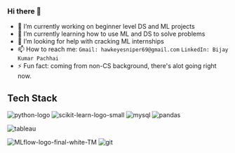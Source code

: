 ### Hi there 👋

- 🔭 I’m currently working on beginner level DS and ML projects
- 🌱 I’m currently learning how to use ML and DS to solve problems
- 🤔 I’m looking for help with cracking ML internships
- 📫 How to reach me: `Gmail: hawkeyesniper69@gmail.com` `LinkedIn: Bijay Kumar Pachhai`
- ⚡ Fun fact: coming from non-CS background, there's alot going right now.

## Tech Stack

![python-logo](https://user-images.githubusercontent.com/86017045/190856544-b2f1f337-f990-4e10-89dc-75622cc040c1.png)
![scikit-learn-logo-small](https://user-images.githubusercontent.com/86017045/190856546-c44a22cd-bc88-4e2e-b603-890bfd3d4b04.png)
![mysql](https://user-images.githubusercontent.com/86017045/190856577-5f6397a7-8e97-4ed6-8821-dbd1ceacedfb.png)
![pandas](https://user-images.githubusercontent.com/86017045/190856617-e2804ee8-fa71-41f8-9548-072dae27e4a3.svg)

![tableau](https://user-images.githubusercontent.com/86017045/190856560-6923711a-d30d-4ecd-a695-211096383d4e.png)

![MLflow-logo-final-white-TM](https://user-images.githubusercontent.com/86017045/190856578-d06d67f6-ebc5-497d-b841-99a5d9d75f56.png)
![git](https://user-images.githubusercontent.com/86017045/190856587-78c42e98-6bd9-4f76-8f39-b3ad3c411697.png)

